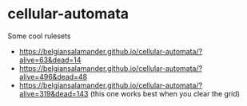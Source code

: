 # cellular-automata

Some cool rulesets
- https://belgiansalamander.github.io/cellular-automata/?alive=63&dead=14
- https://belgiansalamander.github.io/cellular-automata/?alive=496&dead=48
- https://belgiansalamander.github.io/cellular-automata/?alive=319&dead=143 (this one works best when you clear the grid)
